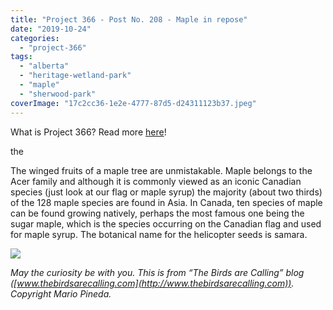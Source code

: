 ```yaml
---
title: "Project 366 - Post No. 208 - Maple in repose"
date: "2019-10-24"
categories: 
  - "project-366"
tags: 
  - "alberta"
  - "heritage-wetland-park"
  - "maple"
  - "sherwood-park"
coverImage: "17c2cc36-1e2e-4777-87d5-d24311123b37.jpeg"
---
```


What is Project 366? Read more [here](https://thebirdsarecalling.com/2019/03/29/project-366/)!

the

The winged fruits of a maple tree are unmistakable. Maple belongs to the Acer family and although it is commonly viewed as an iconic Canadian species (just look at our flag or maple syrup) the majority (about two thirds) of the 128 maple species are found in Asia. In Canada, ten species of maple can be found growing natively, perhaps the most famous one being the sugar maple, which is the species occurring on the Canadian flag and used for maple syrup. The botanical name for the helicopter seeds is samara.

![](https://thebirdsarecallingandimustgo.files.wordpress.com/2019/10/17c2cc36-1e2e-4777-87d5-d24311123b37.jpeg?w=1024)

_May the curiosity be with you. This is from “The Birds are Calling” blog ([www.thebirdsarecalling.com](http://www.thebirdsarecalling.com)). Copyright Mario Pineda._
